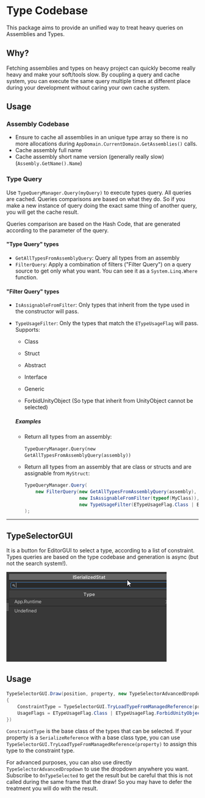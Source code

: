 # Type Codebase

This package aims to provide an unified way to treat heavy queries on Assemblies and Types.

## Why?

Fetching assemblies and types on heavy project can quickly become really heavy and make your soft/tools slow. By coupling a query and cache system, you can execute the same query multiple times at different place during your development without caring your own cache system.

## Usage

### Assembly Codebase

- Ensure to cache all assemblies in an unique type array so there is no more allocations during `AppDomain.CurrentDomain.GetAssemblies()` calls.
- Cache assembly full name
- Cache assembly short name version (generally really slow) (`Assembly.GetName().Name`)

### Type Query

Use `TypeQueryManager.Query(myQuery)` to execute types query. All queries are cached. Queries comparisons are based on what they do. So if you make a new instance of query doing the exact same thing of another query, you will get the cache result.

Queries comparison are based on the Hash Code, that are generated according to the parameter of the query.

#### "Type Query" types

- `GetAllTypesFromAssemblyQuery`: Query all types from an assembly
- `FilterQuery`: Apply a combination of filters ("Filter Query") on a query source to get only what you want. You can see it as a `System.Linq.Where` function.

#### "Filter Query" types

- `IsAssignableFromFilter`: Only types that inherit from the type used in the constructor will pass.

- `TypeUsageFilter`: Only the types that match the `ETypeUsageFlag` will pass. Supports:

  - Class

  - Struct

  - Abstract

  - Interface

  - Generic

  - ForbidUnityObject (So type that inherit from UnityObject cannot be selected)

    

  ##### Examples

  - Return all types from an assembly:

    `TypeQueryManager.Query(new GetAllTypesFromAssemblyQuery(assembly))`

  - Return all types from an assembly that are class or structs and are assignable from `MyStruct`:

    ```csharp
    TypeQueryManager.Query(
        new FilterQuery(new GetAllTypesFromAssemblyQuery(assembly),
                        new IsAssignableFromFilter(typeof(MyClass)),
                        new TypeUsageFilter(ETypeUsageFlag.Class | ETypeUsageFlag.Struct))
    );
    ```

---

## TypeSelectorGUI

It is a button for EditorGUI to select a type, according to a list of constraint. Types queries are based on the type codebase and generation is async (but not the search system!).

![](Documentation~/Resources/TypeSelectorGUI.gif)

## Usage

```csharp
TypeSelectorGUI.Draw(position, property, new TypeSelectorAdvancedDropdown.Settings()
{
    ConstraintType = TypeSelectorGUI.TryLoadTypeFromManagedReference(property),
    UsageFlags = ETypeUsageFlag.Class | ETypeUsageFlag.ForbidUnityObject
})
```

`ConstraintType` is the base class of the types that can be selected. If your property is a `SerializeReference` with a base class type, you can use `TypeSelectorGUI.TryLoadTypeFromManagedReference(property)` to assign this type to the constraint type.

For advanced purposes, you can also use directly `TypeSelectorAdvancedDropdown` to use the dropdown anywhere you want. Subscribe to `OnTypeSelected` to get the result but be careful that this is not called during the same frame that the draw! So you may have to defer the treatment you will do with the result.